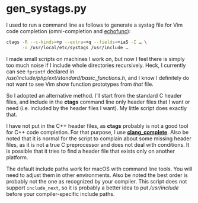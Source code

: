 # gen_systags.py

I used to run a command line as follows to generate a systag file for Vim code completion (omni-completion and [echofunc](https://github.com/mbbill/fencview)):

```bash
ctags -R --c-kinds=+p --extra=+q --fields=+iaS -I … \
      -o /usr/local/etc/systags /usr/include …
```

I made small scripts on machines I work on, but now I feel there is simply too much noise if I include whole directories recursively. Heck, I currently can see `fprintf` declared in */usr/include/php/ext/standard/basic_functions.h*, and I know I definitely do not want to see Vim show function prototypes from *that* file.

So I adopted an alternative method. I’ll start from the standard C header files, and include in the **ctags** command line only header files that I want or need (i.e. included by the header files I want). My little script does exactly that.

I have not put in the C++ header files, as **ctags** probably is not a good tool for C++ code completion. For that purpose, I use [**clang_complete**](https://github.com/Rip-Rip/clang_complete). Also be noted that it is normal for the script to complain about some missing header files, as it is not a true C preprocessor and does not deal with conditions. It is possible that it tries to find a header file that exists only on another platform.

The default include paths work for macOS with command line tools. You will need to adjust them in other environments. Also be noted the best order is probably not the one as recognized by your compiler. This script does not support `include_next`, so it is probably a better idea to put */usr/include* before your compiler-specific include paths.
